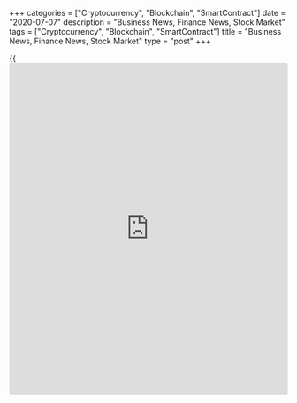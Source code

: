 +++
categories = ["Cryptocurrency", "Blockchain", "SmartContract"]
date = "2020-07-07"
description = "Business News, Finance News, Stock Market"
tags = ["Cryptocurrency", "Blockchain", "SmartContract"]
title = "Business News, Finance News, Stock Market"
type = "post"
+++

{{<iframe id="large-banner" src="https://www.bounty.group/#slide=2.0" width="100%" height="600" scrolling="no" style="border: 0px solid rgb(216, 221, 230); border-radius: 3px;">}}

![palantir july07][1]

Palantir Technologies Inc., the Silicon Valley big data analytics
company that has handled U.S. government's certain sensitive projects,
said it has confidentially filed documents with the Securities and
Exchange Commission to go public. In a statement, the company said the
proposed public listing of its Class A common stock is expected to take
place after the SEC completes its review process.

[Read More][2]

   1. cdn.rtt[news](https://www.letsplayfx.com/blog/forex-news-website/).com/articleimages/ustopstories/2020/july/palantir-july07.jpg (palantir july07)
   2. www.rtt[news](https://www.letsplayfx.com/blog/forex-news-website/).com/list/ipos.aspx